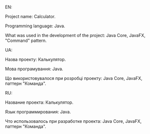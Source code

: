 EN:

Project name: Calculator.

Programming language: Java.

What was used in the development of the project: Java Core, JavaFX, "Command" pattern.

UA:

Назва проекту: Калькулятор.

Мова програмування: Java.

Що використовувалося при розробці проекту: Java Core, JavaFX, паттерн "Команда".

RU:

Название проекта: Калькулятор.

Язык программирования: Java.

Что использовалось при разработке проекта: Java Core, JavaFX, паттерн "Команда".

